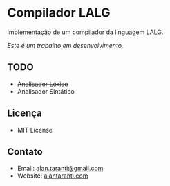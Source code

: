 # Compilador LALG

Implementação de um compilador da linguagem LALG.

*Este é um trabalho em desenvolvimento.*

## TODO
* ~~Analisador Léxico~~
* Analisador Sintático

## Licença
* MIT License

## Contato
* Email: [alan.taranti@gmail.com](mailto:alan.taranti@gmail.com)
* Website: [alantaranti.com](http://alantaranti.com)